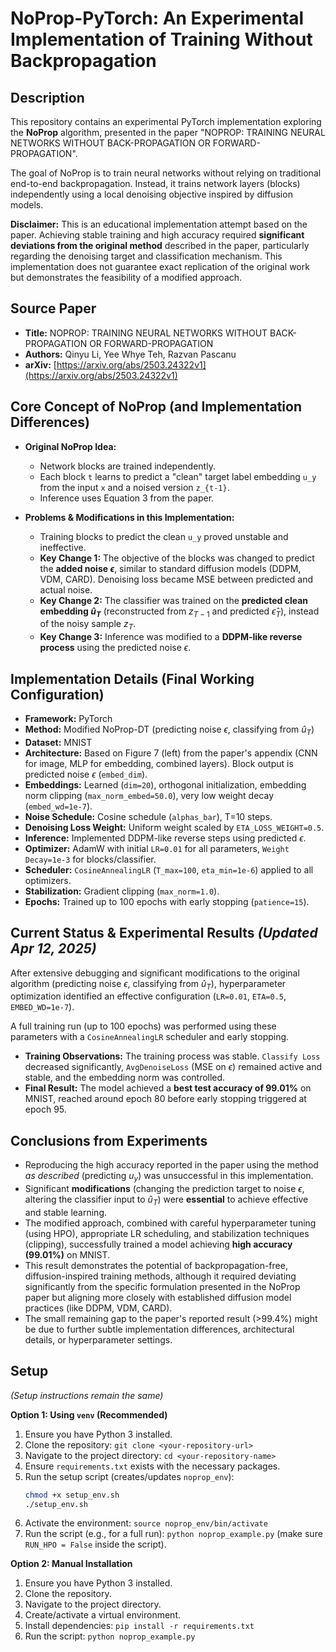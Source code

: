 # NoProp-PyTorch: An Experimental Implementation of Training Without Backpropagation

## Description

This repository contains an experimental PyTorch implementation exploring the **NoProp** algorithm, presented in the paper "NOPROP: TRAINING NEURAL NETWORKS WITHOUT BACK-PROPAGATION OR FORWARD-PROPAGATION".

The goal of NoProp is to train neural networks without relying on traditional end-to-end backpropagation. Instead, it trains network layers (blocks) independently using a local denoising objective inspired by diffusion models.

**Disclaimer:** This is an educational implementation attempt based on the paper. Achieving stable training and high accuracy required **significant deviations from the original method** described in the paper, particularly regarding the denoising target and classification mechanism. This implementation does not guarantee exact replication of the original work but demonstrates the feasibility of a modified approach.

## Source Paper

* **Title:** NOPROP: TRAINING NEURAL NETWORKS WITHOUT BACK-PROPAGATION OR FORWARD-PROPAGATION
* **Authors:** Qinyu Li, Yee Whye Teh, Razvan Pascanu
* **arXiv:** [https://arxiv.org/abs/2503.24322v1](https://arxiv.org/abs/2503.24322v1) 

## Core Concept of NoProp (and Implementation Differences)

* **Original NoProp Idea:**
    * Network blocks are trained independently.
    * Each block `t` learns to predict a "clean" target label embedding `u_y` from the input `x` and a noised version `z_{t-1}`.
    * Inference uses Equation 3 from the paper.

* **Problems & Modifications in this Implementation:**
    * Training blocks to predict the clean `u_y` proved unstable and ineffective.
    * **Key Change 1:** The objective of the blocks was changed to predict the **added noise $\epsilon$**, similar to standard diffusion models (DDPM, VDM, CARD). Denoising loss became MSE between predicted and actual noise.
    * **Key Change 2:** The classifier was trained on the **predicted clean embedding $\hat{u}_T$** (reconstructed from $z_{T-1}$ and predicted $\hat{\epsilon}_T$), instead of the noisy sample $z_T$.
    * **Key Change 3:** Inference was modified to a **DDPM-like reverse process** using the predicted noise $\epsilon$.

## Implementation Details (Final Working Configuration)

* **Framework:** PyTorch
* **Method:** Modified NoProp-DT (predicting noise $\epsilon$, classifying from $\hat{u}_T$)
* **Dataset:** MNIST
* **Architecture:** Based on Figure 7 (left) from the paper's appendix (CNN for image, MLP for embedding, combined layers). Block output is predicted noise $\epsilon$ (`embed_dim`).
* **Embeddings:** Learned (`dim=20`), orthogonal initialization, embedding norm clipping (`max_norm_embed=50.0`), very low weight decay (`embed_wd=1e-7`).
* **Noise Schedule:** Cosine schedule (`alphas_bar`), T=10 steps.
* **Denoising Loss Weight:** Uniform weight scaled by `ETA_LOSS_WEIGHT=0.5`.
* **Inference:** Implemented DDPM-like reverse steps using predicted $\epsilon$.
* **Optimizer:** AdamW with initial `LR=0.01` for all parameters, `Weight Decay=1e-3` for blocks/classifier.
* **Scheduler:** `CosineAnnealingLR` (`T_max=100`, `eta_min=1e-6`) applied to all optimizers.
* **Stabilization:** Gradient clipping (`max_norm=1.0`).
* **Epochs:** Trained up to 100 epochs with early stopping (`patience=15`).

## Current Status & Experimental Results *(Updated Apr 12, 2025)*

After extensive debugging and significant modifications to the original algorithm (predicting noise $\epsilon$, classifying from $\hat{u}_T$), hyperparameter optimization identified an effective configuration (`LR=0.01`, `ETA=0.5`, `EMBED_WD=1e-7`).

A full training run (up to 100 epochs) was performed using these parameters with a `CosineAnnealingLR` scheduler and early stopping.

* **Training Observations:** The training process was stable. `Classify Loss` decreased significantly, `AvgDenoiseLoss` (MSE on $\epsilon$) remained active and stable, and the embedding norm was controlled.
* **Final Result:** The model achieved a **best test accuracy of 99.01%** on MNIST, reached around epoch 80 before early stopping triggered at epoch 95.

## Conclusions from Experiments

* Reproducing the high accuracy reported in the paper using the method *as described* (predicting $u_y$) was unsuccessful in this implementation.
* Significant **modifications** (changing the prediction target to noise $\epsilon$, altering the classifier input to $\hat{u}_T$) were **essential** to achieve effective and stable learning.
* The modified approach, combined with careful hyperparameter tuning (using HPO), appropriate LR scheduling, and stabilization techniques (clipping), successfully trained a model achieving **high accuracy (99.01%)** on MNIST.
* This result demonstrates the potential of backpropagation-free, diffusion-inspired training methods, although it required deviating significantly from the specific formulation presented in the NoProp paper but aligning more closely with established diffusion model practices (like DDPM, VDM, CARD).
* The small remaining gap to the paper's reported result (>99.4%) might be due to further subtle implementation differences, architectural details, or hyperparameter settings.

## Setup

*(Setup instructions remain the same)*

**Option 1: Using `venv` (Recommended)**
1.  Ensure you have Python 3 installed.
2.  Clone the repository: `git clone <your-repository-url>`
3.  Navigate to the project directory: `cd <your-repository-name>`
4.  Ensure `requirements.txt` exists with the necessary packages.
5.  Run the setup script (creates/updates `noprop_env`):
    ```bash
    chmod +x setup_env.sh
    ./setup_env.sh
    ```
6.  Activate the environment: `source noprop_env/bin/activate`
7.  Run the script (e.g., for a full run): `python noprop_example.py` (make sure `RUN_HPO = False` inside the script).

**Option 2: Manual Installation**
1.  Ensure you have Python 3 installed.
2.  Clone the repository.
3.  Navigate to the project directory.
4.  Create/activate a virtual environment.
5.  Install dependencies: `pip install -r requirements.txt`
6.  Run the script: `python noprop_example.py`